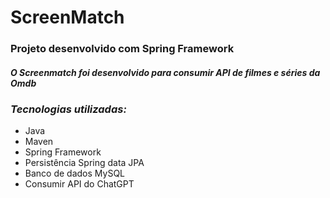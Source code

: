 # ScreenMatch

### Projeto desenvolvido com Spring Framework

##### O Screenmatch foi desenvolvido para consumir API de filmes e séries da Omdb

### *Tecnologias utilizadas:*

* Java
* Maven
* Spring Framework
* Persistência Spring data JPA
* Banco de dados MySQL
* Consumir API do ChatGPT